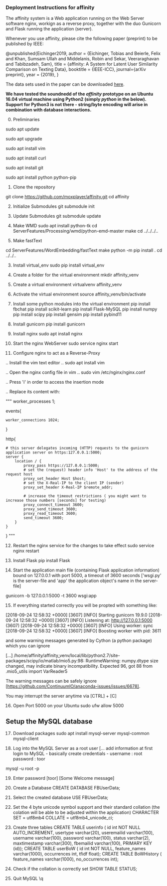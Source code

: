### Deployment Instructions for affinity

The affinity system is a Web application running on the Web Server software nginx,
workign as a reverse proxy, together with the duo Gunicorn and Flask running the application (server).

Whenever you use affinity, please cite the following paper (preprint) to be published by IEEE:

@unpublished{Eichinger2019,
	author	= {Eichinger, Tobias and Beierle, Felix and Khan, Sumsam Ullah and Middelanis, Robin and Sekar, Veeraraghavan and Tabibzadeh, Sam},
	title	= {affinity: A System for Latent User Similarity Comparison on Texting Data},
	booktitle = {IEEE-ICC},
	journal={arXiv preprint},
	year 	= {2019},
}

The data sets used in the paper can be downloaded [here](some_link).


**We have tested the soundnedd of the *affinity* prototype on an Ubuntu 16.04 virtual machine using Python2 (simply *python* in the below).**
**Support for Python3 is not there - string/byte encoding will arise in combination with database interactions.**

0. Preliminaries
 
sudo apt update

sudo apt upgrade

sudo apt install vim

sudo apt install curl

sudo apt install git

sudo apt install python python-pip

1. Clone the repository

git clone https://github.com/moxplayer/affinity.git
cd affinity

2. Initialize Submodules
git submodule init

3. Update Submodules
git submodule update

4. Make WMD
sudo apt install python-tk
cd ServerFeatures/Processing/wmd/python-emd-master
make
cd ../../../..

5. Make fastText

cd ServerFeatures/WordEmbedding/fastText
make
python -m pip install .
cd ../../..

3. Install virtual_env
sudo pip install virtual_env

4. Create a folder for the virtual environment
mkdir affinity_venv

5. Create a virtual environment
virtualvenv affinity_venv

6. Activate the virtual environment
source affinity_venv/bin/activate

7. Install some python modules into the virtual environment
pip install fbchat
pip install scikit-learn
pip install Flask-MySQL
pip install numpy
pip install scipy
pip install gensim
pip install pybind11

8. Install gunicorn
pip install gunicorn

9. Install nginx
sudo apt install nginx

10. Start the nginx WebServer
sudo service nginx start

11. Configure nginx to act as a Reverse-Proxy

.. Install the vim text editor
.. sudo apt install vim

.. Open the nginx config file in vim
.. sudo vim /etc/nginx/nginx.conf

.. Press 'i' in order to access the insertion mode

.. Replace its content with:

"""
worker_processes 1;

events{

	worker_connections 1024;

}

http{

	# this server delegates incoming (HTTP) requests to the gunicorn application server on https:127.0.0.1:5000;
	server {
		location / {
			proxy_pass https://127.0.0.1:5000;
			# set the (request) header info 'Host' to the address of the request host
			proxy_set_header Host $host;
			# set the X-Real-IP to the client IP (sender)
			proxy_set_header X-Real-IP $remote_addr;

			# increase the timeout restrictions ( you might want to increase those numbers [seconds] for testing)
			proxy_connect_timeout 3600;
			proxy_send_timeout 3600;
			proxy_read_timeout 3600;
			send_timeout 3600;
		}
	}
}
"""

12. Restart the nginx service for the changes to take effect
sudo service nginx restart

13. Install Flask
pip install Flask

14. Start the application main file (containing Flask application information) bound on 127.0.0.1 with port 5000, a timeout of 3600 seconds
['wsgi.py' is the server-file and 'app' the application object's name in the server-file]

gunicorn -b 127.0.0.1:5000 -t 3600 wsgi:app

15. If everything started correctly you will be propted with something like:


[2018-09-24 12:58:32 +0000] [3607] [INFO] Starting gunicorn 19.9.0
[2018-09-24 12:58:32 +0000] [3607] [INFO] Listening at: http://127.0.0.1:5000 (3607)
[2018-09-24 12:58:32 +0000] [3607] [INFO] Using worker: sync
[2018-09-24 12:58:32 +0000] [3607] [INFO] Boosting worker with pid: 3611

and some warning messages generated by Cython (a python package) which you can ignore

[...]
/home/affinity/affinity_venv/local/lib/python2.7/site-packages/scipy/io/matlab/mio5.py:98: RuntimeWarning: numpy.dtype size changed, may
indicate binary incompatibility. Expected 96, got 88
from .mio5_utils import VarReader5

The warning messages can be safely ignore [https://github.com/ContinuumIO/anaconda-issues/issues/6678].

You may interrupt the server anytime via [CTRL] + [C]

16. Open Port 5000 on your Ubuntu
sudo ufw allow 5000


## Setup the MySQL database

17. Download packages
sudo apt install mysql-server mysql-common mysql-client

18. Log into the MySQL Server as a root user
[... add information at first login to MySQL - basically create credentials -
	username : root
	password : toor

mysql -u root -p

19. Enter password [toor]
[Some Welcome message]

20. Create a Database
CREATE DATABASE FBUserData;

21. Select the created database
USE FBUserData;

22. Set the 4 byte unicode symbol support and their standard collation (the colation will be able to be adjusted within the application)
CHARACTER SET = utf8mb4 COLLATE = utf8mb4_unicode_ci;

23. Create three tables
CREATE TABLE userinfo ( id int NOT NULL AUTO_INCREMENT, usertype varchar(20), useremailid varchar(100), username varchar(100), password varchar(100), status varchar(2),
 maxtimestamp varchar(300), fbemailid varchar(100), PRIMARY KEY (id));
CREATE TABLE userBoW ( id int NOT NULL, feature_names varchar(1000), occurrences int, tfidf float);
CREATE TABLE BoWHistory ( feature_names varchar(1000), no_occurrences int);

24. Check if the collation is correctly set
SHOW TABLE STATUS;

25. Quit MySQL
\q




















